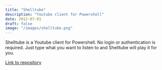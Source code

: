 ```yaml
---
title: "Shelltube"
description: "Youtube client for Powershell"
date: 2012-07-01
draft: false
image: "/images/shelltube.png"
---
```


Shelltube is a Youtube client for Powershell. No login or authentication is required. Just type what you want to listen to and Shelltube will play it for you.


[Link to repository](https://github.com/jairampatel/shelltube)